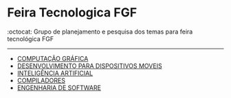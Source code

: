 # Feira Tecnologica FGF
:octocat: Grupo de planejamento e pesquisa dos temas para feira tecnológica FGF 

---

- [COMPUTAÇÃO GRÁFICA]()
- [DESENVOLVIMENTO PARA DISPOSITIVOS MOVEIS]()
- [INTELIGÊNCIA ARTIFICIAL]()
- [COMPILADORES]()
- [ENGENHARIA DE SOFTWARE]()
